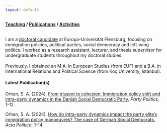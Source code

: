 ```yaml
---
layout: default
---
```

**[Teaching](./teaching.html) / [Publications](./publications.html) / [Activities](./activities.html)**

<br>
I am a <a href="https://www.uni-flensburg.de/powi/wer-wir-sind/wissenschaftliche-mitarbeiterinnen-und-mitarbeiter/suat-alper-orhan-ma">doctoral candidate</a> at Europa-Universität Flensburg, focusing on immigration policies, political parties, social democracy and left-wing politics. 
I worked as a research assistant, lecturer, and thesis supervisor for undergraduate students throughout my doctoral studies. <br><br>
Previously, I obtained an M.A. in European Studies (from EUF) and a B.A. in International Relations and Political Science (from Koç University, Istanbul).<br>

#### Latest Publication(s)

Orhan, S. A. (2024). [From dissent to cohesion: Immigration policy shift and intra-party dynamics in the Danish Social Democratic Party.](https://doi.org/10.1177/13540688241234785) _Party Politics_, 1-12.

Orhan, S. A. (2024). [How do intra-party dynamics impact the party elite’s immigration policy manoeuvres? The case of German Social Democrats.](https://doi.org/10.1057/s41269-024-00330-0) _Acta Politica_, 1-14.

